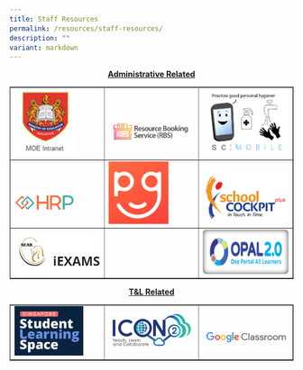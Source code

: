 ```yaml
---
title: Staff Resources
permalink: /resources/staff-resources/
description: ""
variant: markdown
---
```

<p style="text-align: center;"><strong><u>Administrative Related</u></strong></p>
<table style="border-collapse: collapse; width: 100%;" border="1">
<tbody>
<tr>
<td style="width: 33.3333%;"><a href="https://intranet.moe.gov.sg/Pages/Home.aspx" target="_blank" rel="noopener"><img style="width: 70%;" src="/images/sr1.jpg"></a></td>
<td style="width: 33.3333%;"><br><br><a href="https://rbs.avero-tech.com/" target="_blank" rel="noopener"><img src="/images/sr2.png"></a></td>
<td style="width: 33.3333%;"><a href="https://scmobile.moe.edu.sg/login" target="_blank" rel="noopener"><img src="/images/sr3.png"></a></td>
</tr>
<tr>
<td style="width: 33.3333%;"><br><br><a href="https://www.hrp.gov.sg/hrp/#/" target="_blank" rel="noopener"><img style="width: 70%;" src="/images/sr4.png"></a></td>
<td style="width: 33.3333%;"><a href="https://pg.moe.edu.sg/" target="_blank" rel="noopener"><img style="width: 70%;" src="/images/sr5.jpg"></a></td>
<td style="width: 33.3333%;"><br><a href="https://schoolcockpit.moe.gov.sg/" target="_blank" rel="noopener"><img src="/images/sr6.gif"></a></td>
</tr>
<tr>
<td style="width: 33.3333%;"><a href="https://iexams.seab.gov.sg/sso/login?service=https%3A%2F%2Fiexams.seab.gov.sg%2Fsso%2Foauth2.0%2FcallbackAuthorize%3Fclient_id%3Diexams2-prod%26redirect_uri%3Dhttps%253A%252F%252Fiexams.seab.gov.sg%252Fiexams2%252Flogin%252Foauth2%252Fcode%252Fiexams2-prod%26response_type%3Dcode%26client_name%3DCasOAuthClient" target="_blank" rel="noopener"><img src="/images/sr7.png"></a></td>
<td style="width: 33.3333%;">&nbsp;</td>
<td style="width: 33.3333%;"><a href="https://idm.opal2.moe.edu.sg/account/login?returnUrl=%2Fconnect%2Fauthorize%2Fcallback%3Fresponse_type%3Dcode%26client_id%3DOpal2WebApp%26state%3DI2IY2-HAyiU0K9pcUbBcm7iFitmCznlY4DD0zWqE_rCbd%26redirect_uri%3Dhttps%253A%252F%252Fwww.opal2.moe.edu.sg%252Fapp%252Findex.html%26scope%3Droles%2520profile%2520cxprofile%2520openid%2520cxDomainInternalApi%26code_challenge%3D-BlUvPonZ6ZUNLLvYyyAhmyKJYai-gz3qwFVjOCu8bE%26code_challenge_method%3DS256%26nonce%3DI2IY2-HAyiU0K9pcUbBcm7iFitmCznlY4DD0zWqE_rCbd#" target="_blank" rel="noopener"><img src="/images/sr8.png"></a></td>
</tr>
</tbody>
</table>
<p style="text-align: center;"><strong><u>T&amp;L Related</u></strong></p>
<table style="border-collapse: collapse; width: 100%;" border="1">
<tbody>
<tr>
<td style="width: 33.3333%;"><a href="https://vle.learning.moe.edu.sg/login" target="_blank" rel="noopener"><img style="width: 80%;" src="/images/sr9.png"></a></td>
<td style="width: 33.3333%;"><a href="https://idp.mims.moe.gov.sg/nidp/saml2/sso?SAMLRequest=fVLJTsMwEL0j8Q%2BW79laicVqgkoRohJLRAMHbq4zSd16CR6nhb%2FHTUHAAa7Pb94ynsnFm1ZkCw6lNTnN4pQSMMLW0rQ5faquozN6URwfTZBr1bFp71fmEV57QE%2FCpEE2POS0d4ZZjhKZ4RqQecEW07tbNopT1jnrrbCKkvlVTttaqqU2ZiWXG8lNY6TSYDtd87ZZr1cClJJW8Q0lz1%2BxRvtYc8Qe5gY9Nz5A6WgcZVmUnlTpKcvO2fj8hZLy0%2BlSmkOD%2F2ItDyRkN1VVRuXDohoEtrIGdx%2FYIaq1rYJYWL23Lzmi3Aa44QqBkikiOB8CzqzBXoNbgNtKAU%2BPtzlded8hS5Ldbhd%2FyyQ80RZiqPsY24QLpMWwWTaUcz9W%2Bn90%2FmVNiz%2FEJ8kP3eLz%2B%2Fat5lelVVK8k6lSdjdzwH2o5F0fGl1bp7n%2F2zqLswGRddQMVNYb7EDIRkJNSVIcXH%2FfSbieDw%3D%3D&amp;RelayState=https%3A%2F%2Faccounts.google.com%2FCheckCookie%3Fcontinue%3Dhttps%253A%252F%252Fmail.google.com%252Fmail%252F%26service%3Dmail%26checkedDomains%3Dyoutube%26checkConnection%3Dyoutube%253A212%253A0%26pstMsg%3D1%26flowName%3DGlifWebSignIn%26ifkv%3DAVQVeyyg0ziovZP7hoY79ggBtOq-lh-1xBUFBwX4vNAw78leCzCR_8UdzCtQ3toGo3RpspO-VG7zsQ%26theme%3Dglif" target="_blank" rel="noopener"><img src="/images/sr10.png"></a></td>
<td style="width: 33.3333%;"><br><a href="https://classroom.google.com/u/0/h" target="_blank" rel="noopener"><img src="/images/sr11.png"></a></td>
</tr>
</tbody>
</table>